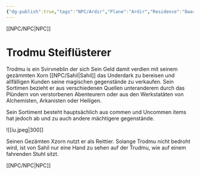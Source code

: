 ```yaml
---
{"dg-publish":true,"tags":"NPC/Ardir","Plane":"Ardir","Residence":"Dwarf-Mines","permalink":"/npc/trodmu-steifluesterer/","dgHomeLink":true,"dgPassFrontmatter":true}
---
```

[[NPC/NPC|NPC]]

# Trodmu Steiflüsterer
Trodmu is ein Svirvneblin der sich Sein Geld damit verdien mit seinem gezämmten Xorn [[NPC/Sahil|Sahil]] das Underdark zu bereisen und allfälligen Kunden seine magischen gegenstände zu verkaufen. Sein Sortimen bezieht er aus verschiedenen Quellen unteranderem durch das Plündern von verstorbenen Abenteurern oder aus den Werkstatäten von Alchemisten, Arkanisten oder Heiligen.

Sein Sortiment besteht hauptsächlich aus commen und Uncommen items hat jedoch ab und zu auch andere mächtigere gegenstände.

![[iu.jpeg|300]]

Seinen Gezämten Xzorn nutzt er als Reittier. Solange Trodmu nicht bedroht wird, ist von Sahil nur eine Hand zu sehen auf der Trudmu, wie auf einem fahrenden Stuhl sitzt. 


<div class="transclusion internal-embed is-loaded"><div class="markdown-embed">




[[NPC/NPC|NPC]]


</div></div>
